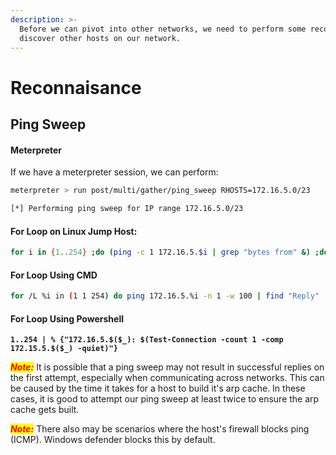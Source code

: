 ```yaml
---
description: >-
  Before we can pivot into other networks, we need to perform some recon and
  discover other hosts on our network.
---
```


# Reconnaisance

## Ping Sweep

#### Meterpreter

If we have a meterpreter session, we can perform:

```bash
meterpreter > run post/multi/gather/ping_sweep RHOSTS=172.16.5.0/23

[*] Performing ping sweep for IP range 172.16.5.0/23
```

#### For Loop on Linux Jump Host:

```bash
for i in {1..254} ;do (ping -c 1 172.16.5.$i | grep "bytes from" &) ;done
```

#### For Loop Using CMD

```bash
for /L %i in (1 1 254) do ping 172.16.5.%i -n 1 -w 100 | find "Reply"
```

#### For Loop Using Powershell

<pre class="language-powershell"><code class="lang-powershell"><strong>1..254 | % {"172.16.5.$($_): $(Test-Connection -count 1 -comp 172.15.5.$($_) -quiet)"}
</strong></code></pre>

_<mark style="color:red;">**Note:**</mark>_ It is possible that a ping sweep may not result in successful replies on the first attempt, especially when communicating across networks. This can be caused by the time it takes for a host to build it's arp cache. In these cases, it is good to attempt our ping sweep at least twice to ensure the arp cache gets built.

_<mark style="color:red;">**Note:**</mark>_ There also may be scenarios where the host's firewall blocks ping (ICMP). Windows defender blocks this by default.
